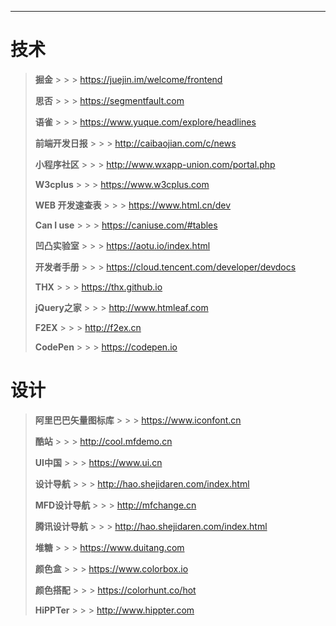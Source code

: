 [title]: # (安利一些我收藏的网站)
[date]: # (2019-08-06 &nbsp; 14:20:52)
[categories]: # (收藏)
[description]: # (给大家推荐一些我收藏夹里的网站。<br> 幸福，是拿来分享的。)
[image]: # (https://i.loli.net/2019/08/20/nvE9VFbAgptoJmk.jpg)

---

# 技术

> **掘金** > > > https://juejin.im/welcome/frontend
>
> **思否** > > > https://segmentfault.com
>
> **语雀** > > > https://www.yuque.com/explore/headlines
>
> **前端开发日报** > > > http://caibaojian.com/c/news
>
> **小程序社区** > > > http://www.wxapp-union.com/portal.php
>
> **W3cplus** > > > https://www.w3cplus.com
>
> **WEB 开发速查表** > > > https://www.html.cn/dev
>
> **Can I use** > > > https://caniuse.com/#tables
>
> **凹凸实验室** > > > https://aotu.io/index.html
>
> **开发者手册** > > > https://cloud.tencent.com/developer/devdocs
>
> **THX** > > > https://thx.github.io
>
> **jQuery之家** > > > http://www.htmleaf.com
>
> **F2EX** > > > http://f2ex.cn
>
> **CodePen** > > > https://codepen.io
>


# 设计

> **阿里巴巴矢量图标库** > > > https://www.iconfont.cn
>
> **酷站** > > > http://cool.mfdemo.cn
>
> **UI中国** > > > https://www.ui.cn
>
> **设计导航** > > > http://hao.shejidaren.com/index.html
>
> **MFD设计导航** > > > http://mfchange.cn
>
> **腾讯设计导航** > > > http://hao.shejidaren.com/index.html
>
> **堆糖** > > > https://www.duitang.com
>
> **颜色盒** > > > https://www.colorbox.io
>
> **颜色搭配** > > > https://colorhunt.co/hot
>
> **HiPPTer** > > > http://www.hippter.com
>